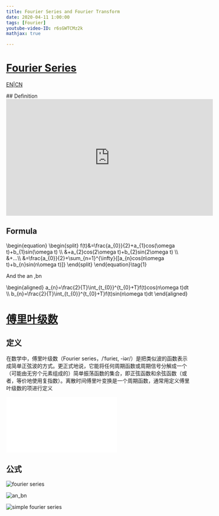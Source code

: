 ```yaml
---
title: Fourier Series and Fourier Transform
date: 2020-04-11 1:00:00
tags: [Fourier]
youtube-video-ID: r6sGWTCMz2k
mathjax: true

---
```


# [Fourier Series](https://en.wikipedia.org/wiki/Fourier_series)

[EN](##EN)|[CN](##CN)

<span id="EN">
## Definition

<iframe width="560" height="315" src="https://www.youtube.com/embed/spUNpyF58BY" frameborder="0" allow="autoplay; encrypted-media" allowfullscreen></iframe>

## Formula

<div style="overflow:auto;">
\begin{equation} \begin{split} f(t)&=\frac{a_{0}}{2}+a_{1}cos(\omega t)+b_{1}sin(\omega t) \\ &+a_{2}cos(2\omega t)+b_{2}sin(2\omega t) \\ &+...\\ &=\frac{a_{0}}{2}+\sum_{n=1}^{\infty}{[a_{n}cos(n\omega t)+b_{n}sin(n\omega t)]} \end{split} \end{equation}\tag{1}
</div>

And the an ,bn
<div style="overflow:auto;">
\begin{aligned} a_{n}=\frac{2}{T}\int_{t_{0}}^{t_{0}+T}f(t)cos(n\omega t)dt \\ b_{n}=\frac{2}{T}\int_{t_{0}}^{t_{0}+T}f(t)sin(n\omega t)dt \end{aligned}
</div>

<span id="CN">

# [傅里叶级数](https://zh.wikipedia.org/wiki/%E5%82%85%E9%87%8C%E5%8F%B6%E7%BA%A7%E6%95%B0)

## 定义

在数学中，傅里叶级数（Fourier series，/ˈfʊrieɪ, -iər/）是把类似波的函数表示成简单正弦波的方式。更正式地说，它能将任何周期函数或周期信号分解成一个（可能由无穷个元素组成的）简单振荡函数的集合，即正弦函数和余弦函数（或者，等价地使用复指数）。离散时间傅里叶变换是一个周期函数，通常用定义傅里叶级数的项进行定义

<iframe src="//player.bilibili.com/player.html?aid=19141078&bvid=BV1pW411J7s8&cid=31220967&page=1" scrolling="no" border="0" frameborder="no" framespacing="0" allowfullscreen="true"> </iframe>

## 公式

![fourier series](https://www.zhihu.com/equation?tex=%5Cbegin%7Bequation%7D+%5Cbegin%7Bsplit%7D+f%28t%29%26%3D%5Cfrac%7Ba_%7B0%7D%7D%7B2%7D%2Ba_%7B1%7Dcos%28%5Comega+t%29%2Bb_%7B1%7Dsin%28%5Comega+t%29+%5C%5C+%26%2Ba_%7B2%7Dcos%282%5Comega+t%29%2Bb_%7B2%7Dsin%282%5Comega+t%29+%5C%5C+%26%2B...%5C%5C+%26%3D%5Cfrac%7Ba_%7B0%7D%7D%7B2%7D%2B%5Csum_%7Bn%3D1%7D%5E%7B%5Cinfty%7D%7B%5Ba_%7Bn%7Dcos%28n%5Comega+t%29%2Bb_%7Bn%7Dsin%28n%5Comega+t%29%5D%7D+%5Cend%7Bsplit%7D+%5Cend%7Bequation%7D%5Ctag%7B1%7D)

![an_bn](https://www.zhihu.com/equation?tex=+%5Cbegin%7Balign%7D+%26a_%7Bn%7D%3D%5Cfrac%7B2%7D%7BT%7D%5Cint_%7Bt_%7B0%7D%7D%5E%7Bt_%7B0%7D%2BT%7Df%28t%29cos%28n%5Comega+t%29dt+%5Ctag%7B2%7D+%5C%5C+%26b_%7Bn%7D%3D%5Cfrac%7B2%7D%7BT%7D%5Cint_%7Bt_%7B0%7D%7D%5E%7Bt_%7B0%7D%2BT%7Df%28t%29sin%28n%5Comega+t%29dt+%5Ctag%7B3%7D%5C%5C+%5Cend%7Balign%7D)

![simple fourier series](//upload.wikimedia.org/wikipedia/commons/1/1a/Fourier_series_square_wave_circles_animation.gif)
